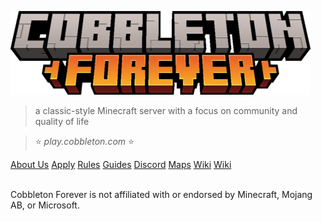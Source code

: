 <!-- _coverpage.md -->

![](_assets/images/cobbleton_forever_logo.png)

> a classic-style Minecraft server with a focus on community and quality of life

> ⭐ *play.cobbleton.com* ⭐

<a href="#/about" class="coverpage-button tooltip" data-text="What we're all about and some of our highlighted features">About Us</a>
<a href="#/apply" class="coverpage-button tooltip" data-text="Information on how to apply for a Player rank">Apply</a>
<a href="#/rules" class="coverpage-button tooltip" data-text="Guidelines to keep our community safe and thriving">Rules</a>
<a href="#/guides/general/first-day" class="coverpage-button tooltip" data-text="Various guides for the server, modpack, and discord">Guides</a>
<a href="https://cobbleton.com/discord" target="_blank" class="coverpage-button tooltip" data-text="The place to ask questions, view upcoming events, and hang out">Discord</a>
<a href="https://map.cobbleton.com" target="_blank" class="coverpage-button tooltip" data-text="Live maps for all of our worlds as well as our Infernal Transit Network">Maps</a>
<a href="https://wiki.cobbleton.com" target="_blank" class="coverpage-button tooltip" data-text="Cobbleton lore, historical records, and a database of locations">Wiki</a>
<a href="https://shop.cobbleton.com" target="_blank" class="coverpage-button tooltip" data-text="Financially support your favorite Minecraft server">Wiki</a>

<footer class='coverpage-footer'>
<a href="mailto:support@cobbleton.com" target="_blank"><i class="fa-solid fa-envelope"></i></a>&nbsp;&nbsp;
<a href="https://cobbleton.com/discord" target="_blank"><i class="fa-brands fa-discord"></i></a>&nbsp;&nbsp;
<a href="https://bsky.app/profile/cobbleton.com" target="_blank"><i class="fa-brands fa-bluesky"></i></a>&nbsp;&nbsp;
<a href="https://www.instagram.com/cobbletonforever" target="_blank"><i class="fa-brands fa-instagram"></i></a>&nbsp;&nbsp;
<a href="https://www.tiktok.com/@cobbletonforever" target="_blank"><i class="fa-brands fa-tiktok"></i></a>&nbsp;&nbsp;
<a href="https://www.youtube.com/@CobbletonForever" target="_blank"><i class="fa-brands fa-youtube"></i></a>

<br>
<span>Cobbleton Forever is not affiliated with or endorsed by Minecraft, Mojang AB, or Microsoft.</span>
</footer>
